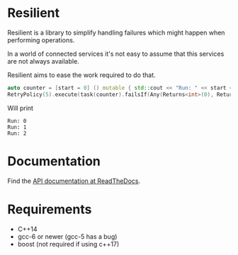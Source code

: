 # Resilient

Resilient is a library to simplify handling failures which might happen when performing operations.

In a world of connected services it's not easy to assume that this services are not always available.

Resilient aims to ease the work required to do that.

 ```c++
auto counter = [start = 0] () mutable { std::cout << "Run: " << start << std::endl; return start++; };
RetryPolicy(5).execute(task(counter).failsIf(Any(Returns<int>(0), Returns<int>(1)));
 ```

 Will print
 ```
 Run: 0
 Run: 1
 Run: 2
 ```


# Documentation

Find the [API documentation at ReadTheDocs](http://resilient.readthedocs.io/en/latest/).

# Requirements

- C++14
- gcc-6 or newer (gcc-5 has a bug)
- boost (not required if using c++17)
